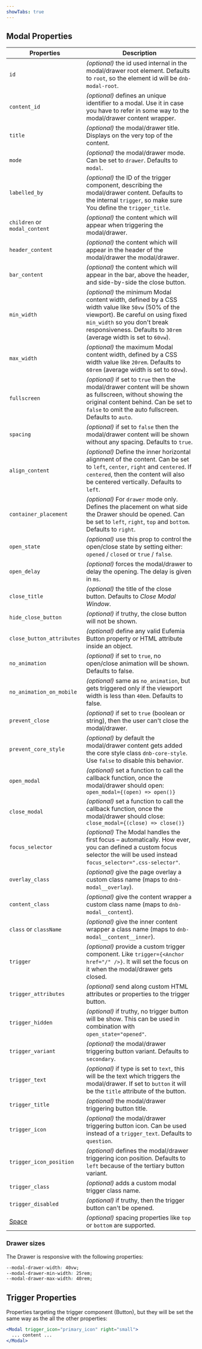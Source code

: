 ```yaml
---
showTabs: true
---
```


## Modal Properties

| Properties                                  | Description                                                                                                                                                                                                                                  |
| ------------------------------------------- | -------------------------------------------------------------------------------------------------------------------------------------------------------------------------------------------------------------------------------------------- |
| `id`                                        | _(optional)_ the id used internal in the modal/drawer root element. Defaults to `root`, so the element id will be `dnb-modal-root`.                                                                                                          |
| `content_id`                                | _(optional)_ defines an unique identifier to a modal. Use it in case you have to refer in some way to the modal/drawer content wrapper.                                                                                                      |
| `title`                                     | _(optional)_ the modal/drawer title. Displays on the very top of the content.                                                                                                                                                                |
| `mode`                                      | _(optional)_ the modal/drawer mode. Can be set to `drawer`. Defaults to `modal`.                                                                                                                                                             |
| `labelled_by`                               | _(optional)_ the ID of the trigger component, describing the modal/drawer content. Defaults to the internal `trigger`, so make sure You define the `trigger_title`.                                                                          |
| `children` or `modal_content`               | _(optional)_ the content which will appear when triggering the modal/drawer.                                                                                                                                                                 |
| `header_content`                            | _(optional)_ the content which will appear in the header of the modal/drawer the modal/drawer.                                                                                                                                               |
| `bar_content`                               | _(optional)_ the content which will appear in the bar, above the header, and side-by-side the close button.                                                                                                                                  |
| `min_width`                                 | _(optional)_ the minimum Modal content width, defined by a CSS width value like `50vw` (50% of the viewport). Be careful on using fixed `min_width` so you don't break responsiveness. Defaults to `30rem` (average width is set to `60vw`). |
| `max_width`                                 | _(optional)_ the maximum Modal content width, defined by a CSS width value like `20rem`. Defaults to `60rem` (average width is set to `60vw`).                                                                                               |
| `fullscreen`                                | _(optional)_ if set to `true` then the modal/drawer content will be shown as fullscreen, without showing the original content behind. Can be set to `false` to omit the auto fullscreen. Defaults to `auto`.                                 |
| `spacing`                                   | _(optional)_ if set to `false` then the modal/drawer content will be shown without any spacing. Defaults to `true`.                                                                                                                          |
| `align_content`                             | _(optional)_ Define the inner horizontal alignment of the content. Can be set to `left`, `center`, `right` and `centered`. If `centered`, then the content will also be centered vertically. Defaults to `left`.                             |
| `container_placement`                       | _(optional)_ For `drawer` mode only. Defines the placement on what side the Drawer should be opened. Can be set to `left`, `right`, `top` and `bottom`. Defaults to `right`.                                                                 |
| `open_state`                                | _(optional)_ use this prop to control the open/close state by setting either: `opened` / `closed` or `true` / `false`.                                                                                                                       |
| `open_delay`                                | _(optional)_ forces the modal/drawer to delay the opening. The delay is given in `ms`.                                                                                                                                                       |
| `close_title`                               | _(optional)_ the title of the close button. Defaults to _Close Modal Window_.                                                                                                                                                                |
| `hide_close_button`                         | _(optional)_ if truthy, the close button will not be shown.                                                                                                                                                                                  |
| `close_button_attributes`                   | _(optional)_ define any valid Eufemia Button property or HTML attribute inside an object.                                                                                                                                                    |
| `no_animation`                              | _(optional)_ if set to `true`, no open/close animation will be shown. Defaults to false.                                                                                                                                                     |
| `no_animation_on_mobile`                    | _(optional)_ same as `no_animation`, but gets triggered only if the viewport width is less than `40em`. Defaults to false.                                                                                                                   |
| `prevent_close`                             | _(optional)_ if set to `true` (boolean or string), then the user can't close the modal/drawer.                                                                                                                                               |
| `prevent_core_style`                        | _(optional)_ by default the modal/drawer content gets added the core style class `dnb-core-style`. Use `false` to disable this behavior.                                                                                                     |
| `open_modal`                                | _(optional)_ set a function to call the callback function, once the modal/drawer should open: `open_modal={(open) => open()}`                                                                                                                |
| `close_modal`                               | _(optional)_ set a function to call the callback function, once the modal/drawer should close: `close_modal={(close) => close()}`                                                                                                            |
| `focus_selector`                            | _(optional)_ The Modal handles the first focus – automatically. How ever, you can defined a custom focus selector the will be used instead `focus_selector=".css-selector"`.                                                                 |
| `overlay_class`                             | _(optional)_ give the page overlay a custom class name (maps to `dnb-modal__overlay`).                                                                                                                                                       |
| `content_class`                             | _(optional)_ give the content wrapper a custom class name (maps to `dnb-modal__content`).                                                                                                                                                    |
| `class` or `className`                      | _(optional)_ give the inner content wrapper a class name (maps to `dnb-modal__content__inner`).                                                                                                                                              |
| `trigger`                                   | _(optional)_ provide a custom trigger component. Like `trigger={<Anchor href="/" />}`. It will set the focus on it when the modal/drawer gets closed.                                                                                        |
| `trigger_attributes`                        | _(optional)_ send along custom HTML attributes or properties to the trigger button.                                                                                                                                                          |
| `trigger_hidden`                            | _(optional)_ if truthy, no trigger button will be show. This can be used in combination with `open_state="opened"`.                                                                                                                          |
| `trigger_variant`                           | _(optional)_ the modal/drawer triggering button variant. Defaults to `secondary`.                                                                                                                                                            |
| `trigger_text`                              | _(optional)_ if type is set to `text`, this will be the text which triggers the modal/drawer. If set to `button` it will be the `title` attribute of the button.                                                                             |
| `trigger_title`                             | _(optional)_ the modal/drawer triggering button title.                                                                                                                                                                                       |
| `trigger_icon`                              | _(optional)_ the modal/drawer triggering button icon. Can be used instead of a `trigger_text`. Defaults to `question`.                                                                                                                       |
| `trigger_icon_position`                     | _(optional)_ defines the modal/drawer triggering icon position. Defaults to `left` because of the tertiary button variant.                                                                                                                   |
| `trigger_class`                             | _(optional)_ adds a custom modal trigger class name.                                                                                                                                                                                         |
| `trigger_disabled`                          | _(optional)_ if truthy, then the trigger button can't be opened.                                                                                                                                                                             |
| [Space](/uilib/components/space/properties) | _(optional)_ spacing properties like `top` or `bottom` are supported.                                                                                                                                                                        |

### Drawer sizes

The Drawer is responsive with the following properties:

```css
--modal-drawer-width: 40vw;
--modal-drawer-min-width: 25rem;
--modal-drawer-max-width: 40rem;
```

## Trigger Properties

Properties targeting the trigger component (Button), but they will be set the same way as the all the other properties:

```jsx
<Modal trigger_icon="primary_icon" right="small">
  ... content ...
</Modal>
```
